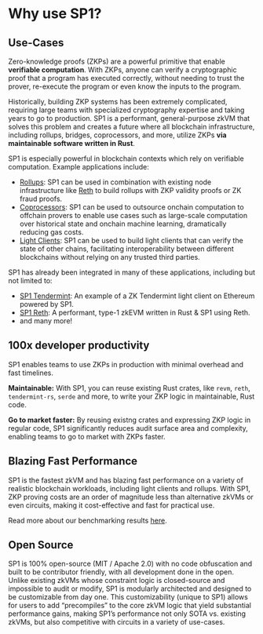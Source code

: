 # Why use SP1?

## Use-Cases

Zero-knowledge proofs (ZKPs) are a powerful primitive that enable **verifiable computation**. With ZKPs, anyone can verify a cryptographic proof that a program has executed correctly, without needing to trust the prover, re-execute the program or even know the inputs to the program.

Historically, building ZKP systems has been extremely complicated, requiring large teams with specialized cryptography expertise and taking years to go to production. SP1 is a performant, general-purpose zkVM that solves this problem and creates a future where all blockchain infrastructure, including rollups, bridges, coprocessors, and more, utilize ZKPs **via maintainable software written in Rust**.

SP1 is especially powerful in blockchain contexts which rely on verifiable computation. Example applications include:
- [Rollups](https://ethereum.org/en/developers/docs/scaling/zk-rollups/): SP1 can be used in combination with existing node infrastructure like [Reth](https://github.com/paradigmxyz/reth) to build rollups with ZKP validity proofs or ZK fraud proofs.
- [Coprocessors](https://crypto.mirror.xyz/BFqUfBNVZrqYau3Vz9WJ-BACw5FT3W30iUX3mPlKxtA): SP1 can be used to outsource onchain computation to offchain provers to enable use cases such as large-scale computation over historical state and onchain machine learning, dramatically reducing gas costs. 
- [Light Clients](https://ethereum.org/en/developers/docs/nodes-and-clients/light-clients/): SP1 can be used to build light clients that can verify the state of other chains, facilitating interoperability between different blockchains without relying on any trusted third parties.

SP1 has already been integrated in many of these applications, including but not limited to:

- [SP1 Tendermint](https://github.com/succinctlabs/sp1-tendermint-example): An example of a ZK Tendermint light client on Ethereum powered by SP1.
- [SP1 Reth](https://github.com/succinctlabs/rsp): A performant, type-1 zkEVM written in Rust & SP1 using Reth.
- and many more!


## 100x developer productivity

SP1 enables teams to use ZKPs in production with minimal overhead and fast timelines.

**Maintainable:** With SP1, you can reuse existing Rust crates, like `revm`, `reth`, `tendermint-rs`, `serde` and more, to write your ZKP logic in maintainable, Rust code.

**Go to market faster:** By reusing existng crates and expressing ZKP logic in regular code, SP1 significantly reduces audit surface area and complexity, enabling teams to go to market with ZKPs faster.

## Blazing Fast Performance

SP1 is the fastest zkVM and has blazing fast performance on a variety of realistic blockchain workloads, including light clients and rollups. With SP1, ZKP proving costs are an order of magnitude less than alternative zkVMs or even circuits, making it cost-effective and fast for practical use.

Read more about our benchmarking results [here](https://blog.succinct.xyz/sp1-production-benchmarks).

## Open Source 

SP1 is 100% open-source (MIT / Apache 2.0) with no code obfuscation and built to be contributor friendly, with all development done in the open. Unlike existing zkVMs whose constraint logic is closed-source and impossible to audit or modify, SP1 is modularly architected and designed to be customizable from day one. This customizability (unique to SP1) allows for users to add “precompiles” to the core zkVM logic that yield substantial performance gains, making SP1’s performance not only SOTA vs. existing zkVMs, but also competitive with circuits in a variety of use-cases.




